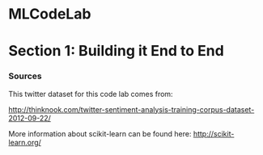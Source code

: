 # MLCodeLab

# Section 1: Building it End to End  


### Sources
This twitter dataset for this code lab comes from: 

http://thinknook.com/twitter-sentiment-analysis-training-corpus-dataset-2012-09-22/

More information about scikit-learn can be found here: http://scikit-learn.org/